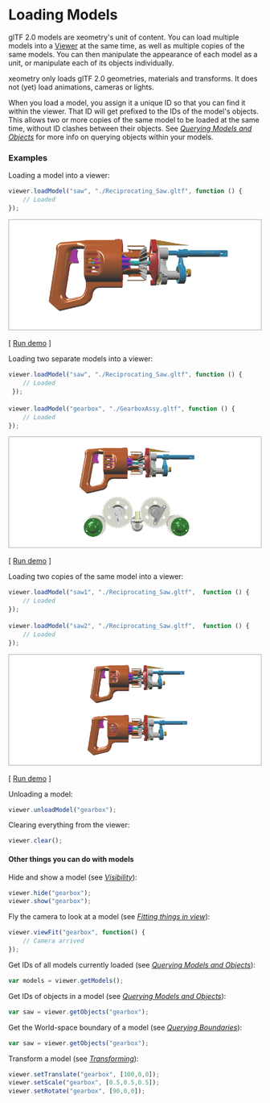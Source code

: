 # Loading Models

glTF 2.0 models are xeometry's unit of content. You can load multiple models into a [Viewer](http://xeolabs.com/xeometry/docs/#viewer) at the same time, as well as multiple copies of the same models. You can then manipulate the appearance of each model as a unit, or manipulate each of its objects individually.

xeometry only loads glTF 2.0 geometries, materials and transforms. It does not \(yet\) load animations, cameras or lights.

When you load a model, you assign it a unique ID so that you can find it within the viewer. That ID will get prefixed to the IDs of the model's objects. This allows two or more copies of the same model to be loaded at the same time, without ID clashes between their objects. See [_Querying Models and Objects_](queryingModelsAndObjects.md) for more info on querying objects within your models.

### Examples

Loading a model into a viewer:

```javascript
viewer.loadModel("saw", "./Reciprocating_Saw.gltf", function () {
    // Loaded
});
```

[![](assets/loadModel.png)](http://xeolabs.com/xeometry/examples/#loading_loadModel)

\[ [Run demo](http://xeolabs.com/xeometry/examples/#loading_loadModel) \]

Loading two separate models into a viewer:

```javascript
viewer.loadModel("saw", "./Reciprocating_Saw.gltf", function () {
    // Loaded
 });

viewer.loadModel("gearbox", "./GearboxAssy.gltf", function () {
    // Loaded
});
```

[![](assets/loadTwoModels.png)](http://xeolabs.com/xeometry/examples/#loading_loadTwoModels)

\[ [Run demo](http://xeolabs.com/xeometry/examples/#loading_loadTwoModels) \]

Loading two copies of the same model into a viewer:

```javascript
viewer.loadModel("saw1", "./Reciprocating_Saw.gltf",  function () {
    // Loaded
});

viewer.loadModel("saw2", "./Reciprocating_Saw.gltf",  function () {
    // Loaded
});
```

[![](assets/loadSameModelTwice.png)](http://xeolabs.com/xeometry/examples/#loading_sameModelTwice)

\[ [Run demo](http://xeolabs.com/xeometry/examples/#loading_loadTwoModels) \]

Unloading a model:

```javascript
viewer.unloadModel("gearbox");
```

Clearing everything from the viewer:

```javascript
viewer.clear();
```

#### Other things you can do with models

Hide and show a model \(see [_Visibility_](visibility.md)\):

```javascript
viewer.hide("gearbox");
viewer.show("gearbox");
```

Fly the camera to look at a model \(see [_Fitting things in view_](fittingThingsInView.md)\):

```javascript
viewer.viewFit("gearbox", function() {
    // Camera arrived
});
```

Get IDs of all models currently loaded \(see [_Querying Models and Objects_](queryingModelsAndObjects.md)\):

```javascript
var models = viewer.getModels();
```

Get IDs of objects in a model \(see [_Querying Models and Objects_](queryingModelsAndObjects.md)\):

```javascript
var saw = viewer.getObjects("gearbox");
```

Get the World-space boundary of a model \(see [_Querying Boundaries_](queryingBoundaries.md)\):

```javascript
var saw = viewer.getObjects("gearbox");
```

Transform a model \(see [_Transforming_](transforming.md)\):

```javascript
viewer.setTranslate("gearbox", [100,0,0]);
viewer.setScale("gearbox", [0.5,0.5,0.5]);
viewer.setRotate("gearbox", [90,0,0]);
```



